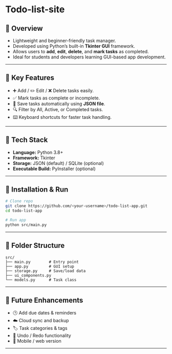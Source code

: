 # Todo-list-site

## 🔹 Overview

* Lightweight and beginner-friendly task manager.
* Developed using Python’s built-in **Tkinter GUI** framework.
* Allows users to **add**, **edit**, **delete**, and **mark tasks** as completed.
* Ideal for students and developers learning GUI-based app development.

---

## 🔹 Key Features

* ➕ Add / ✏️ Edit / ❌ Delete tasks easily.
* ✅ Mark tasks as complete or incomplete.
* 💾 Save tasks automatically using **JSON file**.
* 🔍 Filter by All, Active, or Completed tasks.
* ⌨️ Keyboard shortcuts for faster task handling.

---

## 🔹 Tech Stack

* **Language:** Python 3.8+
* **Framework:** Tkinter
* **Storage:** JSON (default) / SQLite (optional)
* **Executable Build:** PyInstaller (optional)

---

## 🔹 Installation & Run

```bash
# Clone repo
git clone https://github.com/<your-username>/todo-list-app.git
cd todo-list-app

# Run app
python src/main.py
```

---

## 🔹 Folder Structure

```
src/
├── main.py        # Entry point
├── app.py         # GUI setup
├── storage.py     # Save/load data
├── ui_components.py
└── models.py      # Task class
```

---

## 🔹 Future Enhancements

* 🕒 Add due dates & reminders
* ☁️ Cloud sync and backup
* 🏷️ Task categories & tags
* 🔄 Undo / Redo functionality
* 📱 Mobile / web version

---


